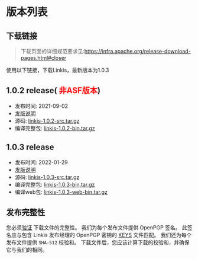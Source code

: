 # 版本列表

## 下载链接
>下载页面的详细规范要求见:https://infra.apache.org/release-download-pages.html#closer

使用以下链接，下载Linkis，最新版本为1.0.3

## 1.0.2 release(<font color='red'> 非ASF版本</font>)
- 发布时间: 2021-09-02
- [发版说明](release-1.0.2.md)
- 源码: [linkis-1.0.2-src.tar.gz](https://github.com/apache/incubator-linkis/archive/refs/tags/1.0.2.tar.gz)
- 编译完整包: [linkis-1.0.2-bin.tar.gz](https://osp-1257653870.cos.ap-guangzhou.myqcloud.com/WeDatasphere/Linkis/1.0.2/wedatasphere-linkis-1.0.2-combined-package-dist.tar.gz)


## 1.0.3 release
- 发布时间: 2022-01-29
- [发版说明](release-1.0.3.md)
- 源码: [linkis-1.0.3-src.tar.gz](https://www.apache.org/dyn/closer.lua/incubator/linkis/release-1.0.3/apache-linkis-1.0.3-incubating-src.tar.gz)
- 编译完整包: [linkis-1.0.3-bin.tar.gz](https://www.apache.org/dyn/closer.lua/incubator/linkis/release-1.0.3/apache-linkis-1.0.3-incubating-bin.tar.gz)
- 编译web包: [linkis-1.0.3-web-bin.tar.gz](https://www.apache.org/dyn/closer.lua/incubator/linkis/release-1.0.3/apache-linkis-1.0.3-incubating-web-bin.tar.gz)

## 发布完整性
您必须[验证](https://www.apache.org/info/verification.html) 下载文件的完整性。 我们为每个发布文件提供 OpenPGP 签名。 此签名应与包含 Linkis 发布经理的 OpenPGP 密钥的 [KEYS](https://downloads.apache.org/incubator/linkis/KEYS) 文件匹配。 我们还为每个发布文件提供 <code>SHA-512</code> 校验和。 下载文件后，您应该计算下载的校验和，并确保它与我们的相同。

